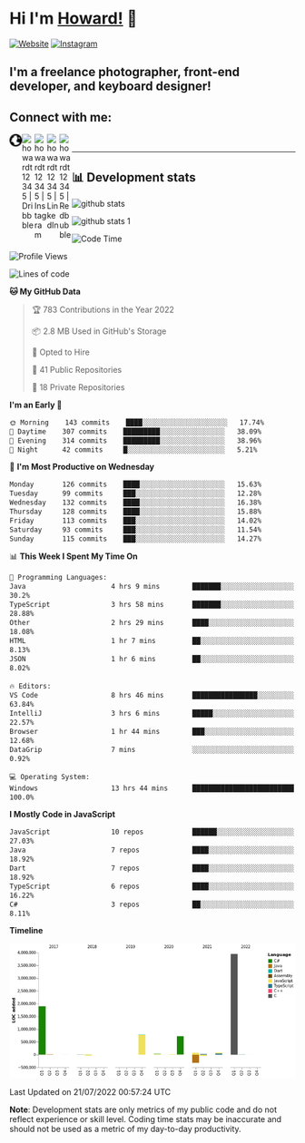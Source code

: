 # Hi I'm [Howard!][website] 👋

[![Website](https://img.shields.io/website?label=howardt12345.com&style=for-the-badge&url=https%3A%2F%2Fhowardt12345.com)](https://howardt12345.com)
[![Instagram](https://img.shields.io/badge/instagram-%23E4405F.svg?&style=for-the-badge&logo=instagram&logoColor=white)](https://instagram.com/howardt12345)

I'm a freelance photographer, front-end developer, and keyboard designer!
---

## Connect with me:

[<img align="left" alt="howardt12345.com" width="22px" src="https://raw.githubusercontent.com/iconic/open-iconic/master/svg/globe.svg" />][website]
[<img align="left" alt="howardt12345 | Dribbble" width="22px" src="https://cdn.jsdelivr.net/npm/simple-icons@v3/icons/dribbble.svg" />][dribbble]
[<img align="left" alt="howardt12345 | Instagram" width="22px" src="https://cdn.jsdelivr.net/npm/simple-icons@v3/icons/instagram.svg" />][instagram]
[<img align="left" alt="howardt12345 | LinkedIn" width="22px" src="https://cdn.jsdelivr.net/npm/simple-icons@v3/icons/linkedin.svg" />][linkedin]
[<img align="left" alt="howardt12345 | Redbubble" width="22px" src="https://cdn.jsdelivr.net/npm/simple-icons@v3/icons/redbubble.svg" />][redbubble]

<br />

---

## 📊 Development stats

![github stats](https://github-readme-stats.vercel.app/api?username=howardt12345&show_icons=true&hide_border=true&theme=dark&hide=contribs,issues)

![github stats 1](https://github-readme-stats.vercel.app/api/top-langs?username=howardt12345&langs_count=8&show_icons=true&hide_border=true&theme=dark&layout=compact)

<!--START_SECTION:waka-->
![Code Time](http://img.shields.io/badge/Code%20Time-597%20hrs%2031%20mins-blue)

![Profile Views](http://img.shields.io/badge/Profile%20Views-0-blue)

![Lines of code](https://img.shields.io/badge/From%20Hello%20World%20I%27ve%20Written-7%20Million%20lines%20of%20code-blue)

**🐱 My GitHub Data** 

> 🏆 783 Contributions in the Year 2022
 > 
> 📦 2.8 MB Used in GitHub's Storage 
 > 
> 💼 Opted to Hire
 > 
> 📜 41 Public Repositories 
 > 
> 🔑 18 Private Repositories  
 > 
**I'm an Early 🐤** 

```text
🌞 Morning    143 commits    ████░░░░░░░░░░░░░░░░░░░░░   17.74% 
🌆 Daytime    307 commits    █████████░░░░░░░░░░░░░░░░   38.09% 
🌃 Evening    314 commits    █████████░░░░░░░░░░░░░░░░   38.96% 
🌙 Night      42 commits     █░░░░░░░░░░░░░░░░░░░░░░░░   5.21%

```
📅 **I'm Most Productive on Wednesday** 

```text
Monday       126 commits    ████░░░░░░░░░░░░░░░░░░░░░   15.63% 
Tuesday      99 commits     ███░░░░░░░░░░░░░░░░░░░░░░   12.28% 
Wednesday    132 commits    ████░░░░░░░░░░░░░░░░░░░░░   16.38% 
Thursday     128 commits    ████░░░░░░░░░░░░░░░░░░░░░   15.88% 
Friday       113 commits    ███░░░░░░░░░░░░░░░░░░░░░░   14.02% 
Saturday     93 commits     ███░░░░░░░░░░░░░░░░░░░░░░   11.54% 
Sunday       115 commits    ███░░░░░░░░░░░░░░░░░░░░░░   14.27%

```


📊 **This Week I Spent My Time On** 

```text
💬 Programming Languages: 
Java                     4 hrs 9 mins        ███████░░░░░░░░░░░░░░░░░░   30.2% 
TypeScript               3 hrs 58 mins       ███████░░░░░░░░░░░░░░░░░░   28.88% 
Other                    2 hrs 29 mins       ████░░░░░░░░░░░░░░░░░░░░░   18.08% 
HTML                     1 hr 7 mins         ██░░░░░░░░░░░░░░░░░░░░░░░   8.13% 
JSON                     1 hr 6 mins         ██░░░░░░░░░░░░░░░░░░░░░░░   8.02%

🔥 Editors: 
VS Code                  8 hrs 46 mins       ████████████████░░░░░░░░░   63.84% 
IntelliJ                 3 hrs 6 mins        █████░░░░░░░░░░░░░░░░░░░░   22.57% 
Browser                  1 hr 44 mins        ███░░░░░░░░░░░░░░░░░░░░░░   12.68% 
DataGrip                 7 mins              ░░░░░░░░░░░░░░░░░░░░░░░░░   0.92%

💻 Operating System: 
Windows                  13 hrs 44 mins      █████████████████████████   100.0%

```

**I Mostly Code in JavaScript** 

```text
JavaScript               10 repos            ██████░░░░░░░░░░░░░░░░░░░   27.03% 
Java                     7 repos             ████░░░░░░░░░░░░░░░░░░░░░   18.92% 
Dart                     7 repos             ████░░░░░░░░░░░░░░░░░░░░░   18.92% 
TypeScript               6 repos             ████░░░░░░░░░░░░░░░░░░░░░   16.22% 
C#                       3 repos             ██░░░░░░░░░░░░░░░░░░░░░░░   8.11%

```


**Timeline**

![Chart not found](https://raw.githubusercontent.com/howardt12345/howardt12345/master/charts/bar_graph.png) 


 Last Updated on 21/07/2022 00:57:24 UTC
<!--END_SECTION:waka-->

**Note**: Development stats are only metrics of my public code and do not reflect experience or skill level. Coding time stats may be inaccurate and should not be used as a metric of my day-to-day productivity.

[website]: https://howardt12345.com
[dribbble]: https://dribbble.com/howardt12345
[instagram]: https://instagram.com/howardt12345
[linkedin]: https://linkedin.com/in/howardt12345
[redbubble]: https://www.redbubble.com/people/howardt12345/
